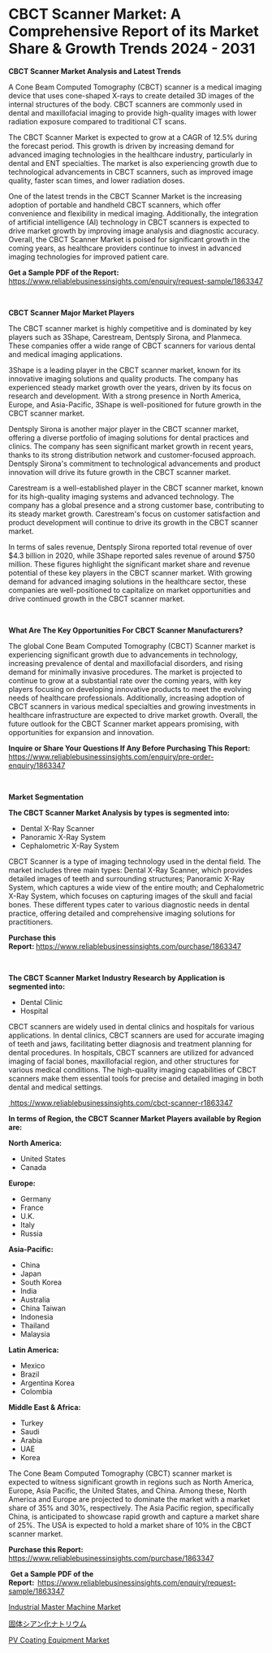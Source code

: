 <p><h1>CBCT Scanner Market: A Comprehensive Report of its Market Share & Growth Trends 2024 - 2031</h1></p><p><strong>CBCT Scanner Market Analysis and Latest Trends</strong></p>
<p><p>A Cone Beam Computed Tomography (CBCT) scanner is a medical imaging device that uses cone-shaped X-rays to create detailed 3D images of the internal structures of the body. CBCT scanners are commonly used in dental and maxillofacial imaging to provide high-quality images with lower radiation exposure compared to traditional CT scans.</p><p>The CBCT Scanner Market is expected to grow at a CAGR of 12.5% during the forecast period. This growth is driven by increasing demand for advanced imaging technologies in the healthcare industry, particularly in dental and ENT specialties. The market is also experiencing growth due to technological advancements in CBCT scanners, such as improved image quality, faster scan times, and lower radiation doses.</p><p>One of the latest trends in the CBCT Scanner Market is the increasing adoption of portable and handheld CBCT scanners, which offer convenience and flexibility in medical imaging. Additionally, the integration of artificial intelligence (AI) technology in CBCT scanners is expected to drive market growth by improving image analysis and diagnostic accuracy. Overall, the CBCT Scanner Market is poised for significant growth in the coming years, as healthcare providers continue to invest in advanced imaging technologies for improved patient care.</p></p>
<p><strong>Get a Sample PDF of the Report:&nbsp;</strong> <a href="https://www.reliablebusinessinsights.com/enquiry/request-sample/1863347">https://www.reliablebusinessinsights.com/enquiry/request-sample/1863347</a></p>
<p>&nbsp;</p>
<p><strong>CBCT Scanner Major Market Players</strong></p>
<p><p>The CBCT scanner market is highly competitive and is dominated by key players such as 3Shape, Carestream, Dentsply Sirona, and Planmeca. These companies offer a wide range of CBCT scanners for various dental and medical imaging applications.</p><p>3Shape is a leading player in the CBCT scanner market, known for its innovative imaging solutions and quality products. The company has experienced steady market growth over the years, driven by its focus on research and development. With a strong presence in North America, Europe, and Asia-Pacific, 3Shape is well-positioned for future growth in the CBCT scanner market.</p><p>Dentsply Sirona is another major player in the CBCT scanner market, offering a diverse portfolio of imaging solutions for dental practices and clinics. The company has seen significant market growth in recent years, thanks to its strong distribution network and customer-focused approach. Dentsply Sirona's commitment to technological advancements and product innovation will drive its future growth in the CBCT scanner market.</p><p>Carestream is a well-established player in the CBCT scanner market, known for its high-quality imaging systems and advanced technology. The company has a global presence and a strong customer base, contributing to its steady market growth. Carestream's focus on customer satisfaction and product development will continue to drive its growth in the CBCT scanner market.</p><p>In terms of sales revenue, Dentsply Sirona reported total revenue of over $4.3 billion in 2020, while 3Shape reported sales revenue of around $750 million. These figures highlight the significant market share and revenue potential of these key players in the CBCT scanner market. With growing demand for advanced imaging solutions in the healthcare sector, these companies are well-positioned to capitalize on market opportunities and drive continued growth in the CBCT scanner market.</p></p>
<p>&nbsp;</p>
<p><strong>What Are The Key Opportunities For CBCT Scanner Manufacturers?</strong></p>
<p><p>The global Cone Beam Computed Tomography (CBCT) Scanner market is experiencing significant growth due to advancements in technology, increasing prevalence of dental and maxillofacial disorders, and rising demand for minimally invasive procedures. The market is projected to continue to grow at a substantial rate over the coming years, with key players focusing on developing innovative products to meet the evolving needs of healthcare professionals. Additionally, increasing adoption of CBCT scanners in various medical specialties and growing investments in healthcare infrastructure are expected to drive market growth. Overall, the future outlook for the CBCT Scanner market appears promising, with opportunities for expansion and innovation.</p></p>
<p><strong>Inquire or Share Your Questions If Any Before Purchasing This Report:</strong> <a href="https://www.reliablebusinessinsights.com/enquiry/pre-order-enquiry/1863347">https://www.reliablebusinessinsights.com/enquiry/pre-order-enquiry/1863347</a></p>
<p>&nbsp;</p>
<p><strong>Market Segmentation</strong></p>
<p><strong>The CBCT Scanner Market Analysis by types is segmented into:</strong></p>
<p><ul><li>Dental X-Ray Scanner</li><li>Panoramic X-Ray System</li><li>Cephalometric X-Ray System</li></ul></p>
<p><p>CBCT Scanner is a type of imaging technology used in the dental field. The market includes three main types: Dental X-Ray Scanner, which provides detailed images of teeth and surrounding structures; Panoramic X-Ray System, which captures a wide view of the entire mouth; and Cephalometric X-Ray System, which focuses on capturing images of the skull and facial bones. These different types cater to various diagnostic needs in dental practice, offering detailed and comprehensive imaging solutions for practitioners.</p></p>
<p><strong>Purchase this Report:&nbsp;</strong><a href="https://www.reliablebusinessinsights.com/purchase/1863347">https://www.reliablebusinessinsights.com/purchase/1863347</a></p>
<p>&nbsp;</p>
<p><strong>The CBCT Scanner Market Industry Research by Application is segmented into:</strong></p>
<p><ul><li>Dental Clinic</li><li>Hospital</li></ul></p>
<p><p>CBCT scanners are widely used in dental clinics and hospitals for various applications. In dental clinics, CBCT scanners are used for accurate imaging of teeth and jaws, facilitating better diagnosis and treatment planning for dental procedures. In hospitals, CBCT scanners are utilized for advanced imaging of facial bones, maxillofacial region, and other structures for various medical conditions. The high-quality imaging capabilities of CBCT scanners make them essential tools for precise and detailed imaging in both dental and medical settings.</p></p>
<p><a href="https://www.reliablebusinessinsights.com/cbct-scanner-r1863347">&nbsp;https://www.reliablebusinessinsights.com/cbct-scanner-r1863347</a></p>
<p><strong>In terms of Region, the CBCT Scanner Market Players available by Region are:</strong></p>
<p>
    <p> <strong> North America: </strong>
        <ul>
            <li>United States</li>
            <li>Canada</li>
        </ul>
        </p> 
    <p> <strong> Europe: </strong>
        <ul>
            <li>Germany</li>
            <li>France</li>
            <li>U.K.</li>
            <li>Italy</li>
            <li>Russia</li>
        </ul>
        </p> 
    <p> <strong> Asia-Pacific: </strong>
        <ul>
            <li>China</li>
            <li>Japan</li>
            <li>South Korea</li>
            <li>India</li>
            <li>Australia</li>
            <li>China Taiwan</li>
            <li>Indonesia</li>
            <li>Thailand</li>
            <li>Malaysia</li>
        </ul>
        </p> 
    <p> <strong> Latin America: </strong>
        <ul>
            <li>Mexico</li>
            <li>Brazil</li>
            <li>Argentina Korea</li>
            <li>Colombia</li>
        </ul>
        </p> 
    <p> <strong> Middle East & Africa: </strong>
        <ul>
            <li>Turkey</li>
            <li>Saudi</li>
            <li>Arabia</li>
            <li>UAE</li>
            <li>Korea</li>
        </ul>
    </p>
    </p>
<p><p>The Cone Beam Computed Tomography (CBCT) scanner market is expected to witness significant growth in regions such as North America, Europe, Asia Pacific, the United States, and China. Among these, North America and Europe are projected to dominate the market with a market share of 35% and 30%, respectively. The Asia Pacific region, specifically China, is anticipated to showcase rapid growth and capture a market share of 25%. The USA is expected to hold a market share of 10% in the CBCT scanner market.</p></p>
<p><strong>Purchase this Report: </strong><a href="https://www.reliablebusinessinsights.com/purchase/1863347">https://www.reliablebusinessinsights.com/purchase/1863347</a></p>
<p>&nbsp;<strong>Get a Sample PDF of the Report:&nbsp;&nbsp;</strong><a href="https://www.reliablebusinessinsights.com/enquiry/request-sample/1863347">https://www.reliablebusinessinsights.com/enquiry/request-sample/1863347</a></p>
<p><strong></strong></p>
<p><p><a href="https://github.com/goodweq44/Market-Research-Report-List-1/blob/main/industrial-master-machine-market.md">Industrial Master Machine Market</a></p><p><a href="https://github.com/KaliMetz2023/Market-Research-Report-List-1/blob/main/2942091168143.md">固体シアン化ナトリウム</a></p><p><a href="https://github.com/MaraKoelpin2023/Market-Research-Report-List-1/blob/main/pv-coating-equipment-market.md">PV Coating Equipment Market</a></p></p>